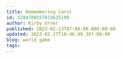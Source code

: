 ```yaml
---
title: Remembering Carol
id: 5284780557833625199
author: Kirby Urner
published: 2023-02-13T07:08:00.000-08:00
updated: 2023-02-27T18:46:49.397-08:00
blog: world_game
tags: 
---
```


